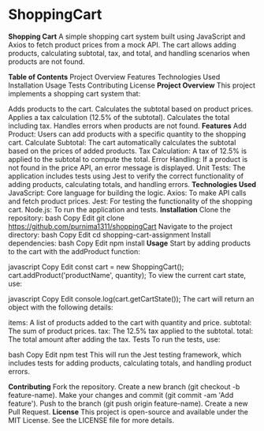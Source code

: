 # ShoppingCart

**Shopping Cart** 
A simple shopping cart system built using JavaScript and Axios to fetch product prices from a mock API. The cart allows adding products, calculating subtotal, tax, and total, and handling scenarios when products are not found.

**Table of Contents**
Project Overview
Features
Technologies Used
Installation
Usage
Tests
Contributing
License
**Project Overview**
This project implements a shopping cart system that:

Adds products to the cart.
Calculates the subtotal based on product prices.
Applies a tax calculation (12.5% of the subtotal).
Calculates the total including tax.
Handles errors when products are not found.
**Features**
Add Product: Users can add products with a specific quantity to the shopping cart.
Calculate Subtotal: The cart automatically calculates the subtotal based on the prices of added products.
Tax Calculation: A tax of 12.5% is applied to the subtotal to compute the total.
Error Handling: If a product is not found in the price API, an error message is displayed.
Unit Tests: The application includes tests using Jest to verify the correct functionality of adding products, calculating totals, and handling errors.
**Technologies Used**
JavaScript: Core language for building the logic.
Axios: To make API calls and fetch product prices.
Jest: For testing the functionality of the shopping cart.
Node.js: To run the application and tests.
**Installation**
Clone the repository:
bash
Copy
Edit
git clone https://github.com/purnima1311/shoppingCart
Navigate to the project directory:
bash
Copy
Edit
cd shopping-cart-assignment
Install dependencies:
bash
Copy
Edit
npm install
**Usage**
Start by adding products to the cart with the addProduct function:

javascript
Copy
Edit
const cart = new ShoppingCart();
cart.addProduct('productName', quantity);
To view the current cart state, use:

javascript
Copy
Edit
console.log(cart.getCartState());
The cart will return an object with the following details:

items: A list of products added to the cart with quantity and price.
subtotal: The sum of product prices.
tax: The 12.5% tax applied to the subtotal.
total: The total amount after adding the tax.
Tests
To run the tests, use:

bash
Copy
Edit
npm test
This will run the Jest testing framework, which includes tests for adding products, calculating totals, and handling product errors.

**Contributing**
Fork the repository.
Create a new branch (git checkout -b feature-name).
Make your changes and commit (git commit -am 'Add feature').
Push to the branch (git push origin feature-name).
Create a new Pull Request.
**License**
This project is open-source and available under the MIT License. See the LICENSE file for more details.

